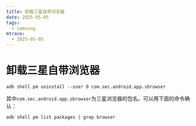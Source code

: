 ```yaml
---
title: 卸载三星自带浏览器
date: 2025-05-05
tags:
  - samsung
mtrace:
  - 2025-05-05
---
```


# 卸载三星自带浏览器

```shell
adb shell pm uninstall --user 0 com.sec.android.app.sbrowser
```

其中`com.sec.android.app.sbrowser`为三星浏览器的包名。可以用下面的命令确认：

```shell
adb shell pm list packages | grep browser
```

